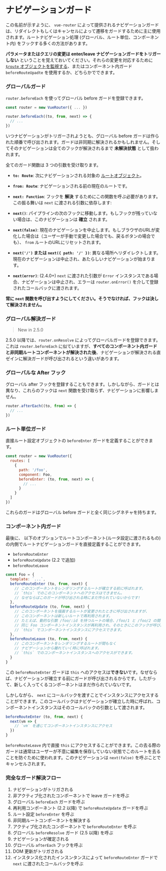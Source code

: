 # ナビゲーションガード

この名前が示すように、 `vue-router` によって提供されるナビゲーションガードは、リダイレクトもしくはキャンセルによって遷移をガードするために主に使用されます。ルートナビゲーション処理 (グローバル、ルート単位、コンポーネント内) をフックする多くの方法があります。

**パラメータまたはクエリの変更は enter/leave ナビゲーションガードをトリガーしない** ということを覚えておいてください。それらの変更を対応するために [`$route` オブジェクトを監視する](../essentials/dynamic-matching.md#reacting-to-params-changes)、またはコンポーネント内ガード `beforeRouteUpadte` を使用するか、どちらかでできます。

### グローバルガード

`router.beforeEach` を使ってグローバル before ガードを登録できます。

``` js
const router = new VueRouter({ ... })

router.beforeEach((to, from, next) => {
  // ...
})
```

いつナビゲーションがトリガーされようとも、グローバル before ガードは作られた順番で呼び出されます。ガードは非同期に解決されるかもしれません。そしてそのナビゲーションは全てのフックが解決されるまで **未解決状態** として扱われます。

全てのガード関数は 3 つの引数を受け取ります。

  - **`to: Route`**: 次にナビゲーションされる対象の [ルートオブジェクト](../api/route-object.md)。
  
  - **`from: Route`**: ナビゲーションされる前の現在のルートです。
  
  - **`next: Function`**: フックを **解決** するためにこの関数を呼ぶ必要があります。この振る舞いは `next` に渡される引数に依存します:

  - **`next()`**: パイプラインの次のフックに移動します。もしフックが残っていない場合は、このナビゲーションは **確立** されます。

  - **`next(false)`**: 現在のナビゲーションを中止します。もしブラウザのURLが変化した場合は（ユーザーが手動で変更した場合でも、戻るボタンの場合でも）、 `from` ルートのURLにリセットされます。

  - **`next('/')` または `next({ path: '/' })`**: 異なる場所へリダイレクトします。現在のナビゲーションは中止され、あたらしいナビゲーションが始まります。

  - **`next(error)`**: (2.4.0+) `next` に渡された引数が `Error` インスタンスである場合、ナビゲーションは中止され、エラーは `router.onError()` を介して登録されたコールバックに渡されます。

  **常に `next` 関数を呼び出すようにしてください。そうでなければ、フックは決して解決されません。**

### グローバル解決ガード

> New in 2.5.0

2.5.0 以降では、`router.onResolve` によってグローバルガードを登録できます。これは `router.beforeEach` に似ていますが、**すべてのコンポーネント内ガードと非同期ルートコンポーネントが解決された後**、ナビゲーションが解決される直ゼインに解決ガードが呼び出されるという違いがあります。

### グローバルな After フック

グローバル after フックを登録することもできます。しかしながら、ガードとは異なり、これらのフックは `next` 関数を受け取らず、ナビゲーションに影響しません。

``` js
router.afterEach((to, from) => {
  // ...
})
```

### ルート単位ガード

直接ルート設定オブジェクトの `beforeEnter` ガードを定義することができます。

``` js
const router = new VueRouter({
  routes: [
    {
      path: '/foo',
      component: Foo,
      beforeEnter: (to, from, next) => {
        // ...
      }
    }
  ]
})
```

これらのガードはグローバル before ガードと全く同じシグネチャを持ちます。

### コンポーネント内ガード

最後に、 以下のオプションでルートコンポーネント(ルータ設定に渡されるもの)の内側でルートナビゲーションガードを直接定義することができます。

- `beforeRouteEnter`
- `beforeRouteUpdate` (2.2 で追加)
- `beforeRouteLeave`

``` js
const Foo = {
  template: `...`,
  beforeRouteEnter (to, from, next) {
    // このコンポーネントをレンダリングするルートが確立する前に呼ばれます。
    // `this` でのこのコンポーネントへのアクセスはできません。
    // なぜならばこのガードが呼び出される時にまだ作られていないからです!
  },
  beforeRouteUpdate (to, from, next) {
    // このコンポーネントを描画するルートが変更されたときに呼び出されますが、
    // このコンポーネントは新しいルートで再利用されます。
    // たとえば、動的な引数 /foo/:id を持つルートの場合、/foo/1 と /foo/2 の間を移動すると、
    // 同じ Foo コンポーネントインスタンスが再利用され、そのときにこのフックが呼び出されます。
    // `this` でコンポーネントインスタンスにアクセスできます。
  },
  beforeRouteLeave (to, from, next) {
    // このコンポーネントをレンダリングするルートが間もなく
    // ナビゲーションから離れていく時に呼ばれます。
    // `this` でのコンポーネントインスタンスへのアクセスができます。
  }
}
```

この `beforeRouteEnter` ガードは `this` へのアクセスは**できない**です。なぜならば、ナビゲーションが確立する前にガードが呼び出されるからです。したがって、新しく入ってくるコンポーネントはまだ作られていないです。

しかしながら、 `next` にコールバックを渡すことでインスタンスにアクセスすることができます。このコールバックはナビゲーションが確立した時に呼ばれ、コンポーネントインスタンスはそのコールバックの引数として渡されます。

``` js
beforeRouteEnter (to, from, next) {
  next(vm => {
    // `vm` を通じてコンポーネントインスタンスにアクセス
  })
}
```

`beforeRouteLeave` 内で直接 `this` にアクセスすることができます。この去る際のガードは通常はユーザーが不意に編集を保存していない状態でこのルートを去ることを防ぐために使われます。このナビゲーションは `next(false)` を呼ぶことでキャンセルされます。

### 完全なガード解決フロー
1. ナビゲーションがトリガされる
2. 非アクティブ化されたコンポーネントで leave ガードを呼ぶ
3. グローバル `beforeEach` ガードを呼ぶ
4. 再利用コンポーネント (2.2 以降) で `beforeRouteUpdate` ガードを呼ぶ
5. ルート設定 `beforeEnter` を呼ぶ
6. 非同期ルートコンポーネントを解決する
7. アクティブ化されたコンポーネントで `beforeRouteEnter` を呼ぶ
8. グローバル `beforeResolve` ガード (2.5 以降) を呼ぶ
9. ナビゲーションが確定される
10. グローバル `afterEach` フックを呼ぶ
11. DOM 更新がトリガされる
12. インスタンス化されたインスンタンスによって `beforeRouteEnter` ガードで `next` に渡されたコールバックを呼ぶ
